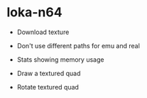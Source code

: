 # loka-n64

- Download texture
- Don't use different paths for emu and real

- Stats showing memory usage
- Draw a textured quad
- Rotate textured quad
